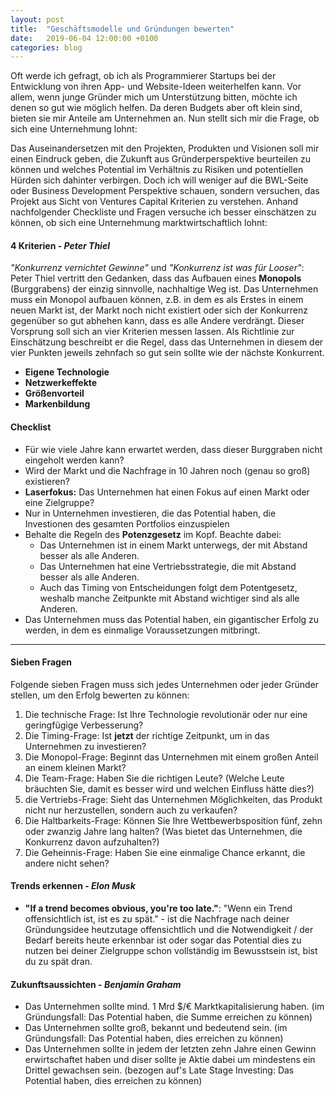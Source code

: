 ```yaml
---
layout: post
title:  "Geschäftsmodelle und Gründungen bewerten"
date:   2019-06-04 12:00:00 +0100
categories: blog
---
```


Oft werde ich gefragt, ob ich als Programmierer Startups bei der Entwicklung von ihren App- und Website-Ideen weiterhelfen kann. Vor allem, wenn junge Gründer mich um Unterstützung bitten, möchte ich denen so gut wie möglich helfen. Da deren Budgets aber oft klein sind, bieten sie mir Anteile am Unternehmen an. Nun stellt sich mir die Frage, ob sich eine Unternehmung lohnt: 

Das Auseinandersetzen mit den Projekten, Produkten und Visionen soll mir einen Eindruck geben, die Zukunft aus Gründerperspektive beurteilen zu können und welches Potential im Verhältnis zu Risiken und potentiellen Hürden sich dahinter verbirgen. Doch ich will weniger auf die BWL-Seite oder Business Development Perspektive schauen, sondern versuchen, das Projekt aus Sicht von Ventures Capital Kriterien zu verstehen. Anhand nachfolgender Checkliste und Fragen versuche ich besser einschätzen zu können, ob sich eine Unternehmung marktwirtschaftlich lohnt:

#### 4 Kriterien - *Peter Thiel*

*"Konkurrenz vernichtet Gewinne"* und *"Konkurrenz ist was für Looser"*: Peter Thiel vertritt den Gedanken, dass das Aufbauen eines **Monopols** (Burggrabens) der einzig sinnvolle, nachhaltige Weg ist. Das Unternehmen muss ein Monopol aufbauen können, z.B. in dem es als Erstes in einem neuen Markt ist, der Markt noch nicht existiert oder sich der Konkurrenz gegenüber so gut abhehen kann, dass es alle Andere verdrängt. Dieser Vorsprung soll sich an vier Kriterien messen lassen. Als Richtlinie zur Einschätzung beschreibt er die Regel, dass das Unternehmen in diesem der vier Punkten jeweils zehnfach so gut sein sollte wie der nächste Konkurrent.

  * **Eigene Technologie**
  * **Netzwerkeffekte**
  * **Größenvorteil**
  * **Markenbildung**

#### Checklist

* Für wie viele Jahre kann erwartet werden, dass dieser Burggraben nicht eingeholt werden kann?
* Wird der Markt und die Nachfrage in 10 Jahren noch (genau so groß) existieren?
* **Laserfokus:** Das Unternehmen hat einen Fokus auf einen Markt oder eine Zielgruppe?
* Nur in Unternehmen investieren, die das Potential haben, die Investionen des gesamten Portfolios einzuspielen
* Behalte die Regeln des **Potenzgesetz** im Kopf. Beachte dabei:
  * Das Unternehmen ist in einem Markt unterwegs, der mit Abstand besser als alle Anderen.
  * Das Unternehmen hat eine Vertriebsstrategie, die mit Abstand besser als alle Anderen.
  * Auch das Timing von Entscheidungen folgt dem Potentgesetz, weshalb manche Zeitpunkte mit Abstand wichtiger sind als alle Anderen.
* Das Unternehmen muss das Potential haben, ein gigantischer Erfolg zu werden, in dem es einmalige Voraussetzungen mitbringt.

---

#### Sieben Fragen

Folgende sieben Fragen muss sich jedes Unternehmen oder jeder Gründer stellen, um den Erfolg bewerten zu können:

1. Die technische Frage: Ist Ihre Technologie revolutionär oder nur eine geringfügige Verbesserung?
2. Die Timing-Frage: Ist **jetzt** der richtige Zeitpunkt, um in das Unternehmen zu investieren?
3. Die Monopol-Frage: Beginnt das Unternehmen mit einem großen Anteil an einem kleinen Markt?
4. Die Team-Frage: Haben Sie die richtigen Leute? (Welche Leute bräuchten Sie, damit es besser wird und welchen Einfluss hätte dies?)
5. die Vertriebs-Frage: Sieht das Unternehmen Möglichkeiten, das Produkt nicht nur herzustellen, sondern auch zu verkaufen?
6. Die Haltbarkeits-Frage: Können Sie Ihre Wettbewerbsposition fünf, zehn oder zwanzig Jahre lang halten? (Was bietet das Unternehmen, die Konkurrenz davon aufzuhalten?)
7. Die Geheinnis-Frage: Haben Sie eine einmalige Chance erkannt, die andere nicht sehen?

#### Trends erkennen - *Elon Musk*
* **"If a trend becomes obvious, you're too late."**: "Wenn ein Trend offensichtlich ist, ist es zu spät." - ist die Nachfrage nach deiner Gründungsidee heutzutage offensichtlich und die Notwendigkeit / der Bedarf bereits heute erkennbar ist oder sogar das Potential dies zu nutzen bei deiner Zielgruppe schon vollständig im Bewusstsein ist, bist du zu spät dran.

#### Zukunftsaussichten - *Benjamin Graham*
* Das Unternehmen sollte mind. 1 Mrd $/€ Marktkapitalisierung haben. (im Gründungsfall: Das Potential haben, die Summe erreichen zu können)
* Das Unternehmen sollte groß, bekannt und bedeutend sein. (im Gründungsfall: Das Potential haben, dies erreichen zu können)
* Das Unternehmen sollte in jedem der letzten zehn Jahre einen Gewinn erwirtschaftet haben und diser sollte je Aktie dabei um mindestens ein Drittel gewachsen sein. (bezogen auf's Late Stage Investing: Das Potential haben, dies erreichen zu können)

